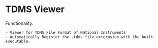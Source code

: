 TDMS Viewer
==========================================

Functionality:

	- Viewer for TDMS File Format of National Instruments
	- Automatically Register the .tdms file externsion with the built executable.